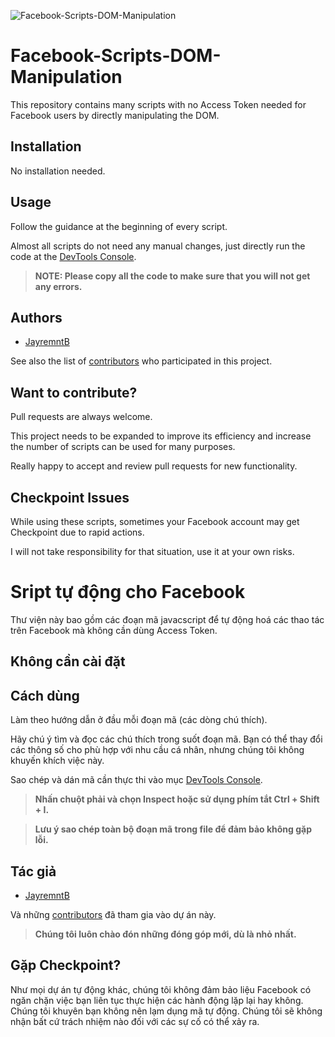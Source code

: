 ![Facebook-Scripts-DOM-Manipulation](https://i.ibb.co/hHhXkhk/B-n-sao-c-a-Facebook-Scripts-DOM-Manipulation.png)
# Facebook-Scripts-DOM-Manipulation

This repository contains many scripts with no Access Token needed for Facebook users by directly manipulating the DOM.

## Installation

No installation needed.

## Usage

Follow the guidance at the beginning of every script.

Almost all scripts do not need any manual changes, just directly run the code at the [DevTools Console](https://developers.google.com/web/tools/chrome-devtools/open).

> **NOTE: Please copy all the code to make sure that you will not get any errors.**

## Authors

- [JayremntB](https://github.com/JayremntB)

See also the list of [contributors](https://github.com/JayremntB/facebook-scripts-DOM-manipulation/contributors) who participated in this project.

## Want to contribute?

Pull requests are always welcome.

This project needs to be expanded to improve its efficiency and increase the number of scripts can be used for many purposes.

Really happy to accept and review pull requests for new functionality.

## Checkpoint Issues

While using these scripts, sometimes your Facebook account may get Checkpoint due to rapid actions.

I will not take responsibility for that situation, use it at your own risks.


# Sript tự động cho Facebook

Thư viện này bao gồm các đoạn mã javacscript để tự động hoá các thao tác trên Facebook mà không cần dùng Access Token.

## Không cần cài đặt

## Cách dùng

Làm theo hướng dẫn ở đầu mỗi đoạn mã (các dòng chú thích).

Hãy chú ý tìm và đọc các chú thích trong suốt đoạn mã. Bạn có thể thay đổi các thông số cho phù hợp với nhu cầu cá nhân, nhưng chúng tôi không khuyến khích việc này.

Sao chép và dán mã cần thực thi vào mục [DevTools Console](https://developers.google.com/web/tools/chrome-devtools/open).

> **Nhấn chuột phải và chọn Inspect hoặc sử dụng phím tắt Ctrl + Shift + I.**

> **Lưu ý sao chép toàn bộ đoạn mã trong file để đảm bảo không gặp lỗi.**

## Tác giả

- [JayremntB](https://github.com/JayremntB)

Và những [contributors](https://github.com/JayremntB/facebook-scripts-DOM-manipulation/contributors) đã tham gia vào dự án này.

> **Chúng tôi luôn chào đón những đóng góp mới, dù là nhỏ nhất.**

## Gặp Checkpoint?

Như mọi dự án tự động khác, chúng tôi không đảm bảo liệu Facebook có ngăn chặn việc bạn liên tục thực hiện các hành động lặp lại hay không.
Chúng tôi khuyên bạn không nên lạm dụng mã tự động. Chúng tôi sẽ không nhận bất cứ trách nhiệm nào đối với các sự cố có thể xảy ra.
